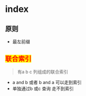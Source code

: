 # index

## 原则

* 最左前缀





## <mark style="color:red;">联合索引</mark>

> 有a b c 列组成的联合索引

* a and b 或者 b and a 可以走到索引
* 单独通过b 或c 查询 走不到索引



##
